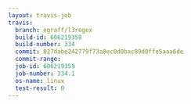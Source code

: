 ```yaml
---
layout: travis-job
travis:
  branch: egraff/l3regex
  build-id: 606219358
  build-number: 334
  commit: 827dabe242779f73a8ec0d0bac89d0ffe5aaa6de
  commit-range: 
  job-id: 606219359
  job-number: 334.1
  os-name: linux
  test-result: 0
---
```


